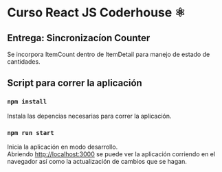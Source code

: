 # Curso React JS Coderhouse ⚛️
 
## Entrega: Sincronizacíon Counter

Se incorpora ItemCount dentro de ItemDetail para manejo de estado de cantidades.

## Script para correr la aplicación

### `npm install`

Instala las depencias necesarias para correr la aplicación.

### `npm run start`

Inicia la aplicación en modo desarrollo.\
Abriendo [http://localhost:3000](http://localhost:3000) se puede ver la aplicación corriendo en el navegador así como la actualización de cambios que se hagan.